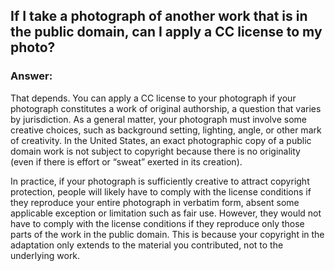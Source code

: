 ## If I take a photograph of another work that is in the public domain, can I apply a CC license to my photo?

### Answer: 

That depends. You can apply a CC license to your photograph if your photograph constitutes a work of original authorship, a question that varies by jurisdiction. As a general matter, your photograph must involve some creative choices, such as background setting, lighting, angle, or other mark of creativity. In the United States, an exact photographic copy of a public domain work is not subject to copyright because there is no originality (even if there is effort or “sweat” exerted in its creation).

In practice, if your photograph is sufficiently creative to attract copyright protection, people will likely have to comply with the license conditions if they reproduce your entire photograph in verbatim form, absent some applicable exception or limitation such as fair use. However, they would not have to comply with the license conditions if they reproduce only those parts of the work in the public domain. This is because your copyright in the adaptation only extends to the material you contributed, not to the underlying work.
